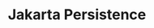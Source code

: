 ---
title: "Jakarta Persistence"
summary: "Jakarta Persistence defines a standard for management of persistence and object/relational mapping
in Java(R) environments."
#<!--.................0123456789.123456789.123456789.123456789.123456789.123456789-->
summary_sixty_char: "Management of persistence and object/relational mapping"
project_id: "ee4j.jpa"
---